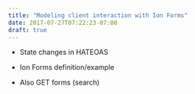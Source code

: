 ```yaml
---
title: "Modeling client interaction with Ion Forms"
date: 2017-07-27T07:22:23-07:00
draft: true
---
```


* State changes in HATEOAS

* Ion Forms definition/example

* Also GET forms (search)
